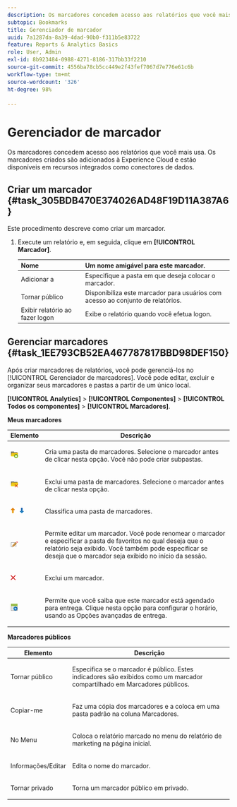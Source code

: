 ```yaml
---
description: Os marcadores concedem acesso aos relatórios que você mais usa. Os marcadores criados são adicionados à Experience Cloud e estão disponíveis em recursos integrados como conectores de dados.
subtopic: Bookmarks
title: Gerenciador de marcador
uuid: 7a1287da-8a39-4dad-90b0-f311b5e83722
feature: Reports & Analytics Basics
role: User, Admin
exl-id: 8b923484-0988-4271-8186-317bb33f2210
source-git-commit: 4556ba78cb5cc449e2f43fef7067d7e776e61c6b
workflow-type: tm+mt
source-wordcount: '326'
ht-degree: 98%

---
```


# Gerenciador de marcador

Os marcadores concedem acesso aos relatórios que você mais usa. Os marcadores criados são adicionados à Experience Cloud e estão disponíveis em recursos integrados como conectores de dados.

## Criar um marcador {#task_305BDB470E374026AD48F19D11A387A6}

Este procedimento descreve como criar um marcador.

<!-- 

t_bookmarks_creating.xml

 -->

1. Execute um relatório e, em seguida, clique em **[!UICONTROL Marcador]**.

   | Nome | Um nome amigável para este marcador. |
   |---|---|
   | Adicionar a | Especifique a pasta em que deseja colocar o marcador. |
   | Tornar público | Disponibiliza este marcador para usuários com acesso ao conjunto de relatórios. |
   | Exibir relatório ao fazer logon | Exibe o relatório quando você efetua logon. |

## Gerenciar marcadores {#task_1EE793CB52EA467787817BBD98DEF150}

Após criar marcadores de relatórios, você pode gerenciá-los no [!UICONTROL Gerenciador de marcadores]. Você pode editar, excluir e organizar seus marcadores e pastas a partir de um único local. 

<!-- 

t_bookmarks_managing.xml

 -->

**[!UICONTROL Analytics]** > **[!UICONTROL Componentes]** > **[!UICONTROL Todos os componentes]** > **[!UICONTROL Marcadores]**.

**Meus marcadores**

<table id="table_D0310F7F4BDB4543B8552525872A0A0C"> 
 <thead> 
  <tr> 
   <th colname="col1" class="entry"> Elemento </th> 
   <th colname="col2" class="entry"> Descrição </th> 
  </tr> 
 </thead>
 <tbody> 
  <tr> 
   <td colname="col1"> <p><img placement="inline"  src="assets/bookmark_create_folder.png" id="image_EA7729575ABA4CA3A3399594941B3441"> </img> </p> </td> 
   <td colname="col2"> <p> Cria uma pasta de marcadores. Selecione o marcador antes de clicar nesta opção. Você não pode criar subpastas. </p> </td> 
  </tr> 
  <tr> 
   <td colname="col1"> <p><img placement="inline"  src="assets/bookmark_delete_folder.png" id="image_AFB6A02475664785BA90485EA289749A"> </img> </p> </td> 
   <td colname="col2"> <p> Exclui uma pasta de marcadores. Selecione o marcador antes de clicar nesta opção.  </p> </td> 
  </tr> 
  <tr> 
   <td colname="col1"> <p><img placement="inline"  src="assets/bookmark_sort.png" id="image_8B4BE31182004357890B6532CCE5B2C2"> </img> </p> </td> 
   <td colname="col2"> <p> Classifica uma pasta de marcadores. </p> </td> 
  </tr> 
  <tr> 
   <td colname="col1"> <p><img placement="inline"  src="assets/icon_edit_VideoSharing.png" id="image_5B8C0321ED5848ECBE3AF65514AD9A44"> </img> </p> </td> 
   <td colname="col2"> <p> Permite editar um marcador. Você pode renomear o marcador e especificar a pasta de favoritos no qual deseja que o relatório seja exibido. Você também pode especificar se deseja que o marcador seja exibido no início da sessão. </p> </td> 
  </tr> 
  <tr> 
   <td colname="col1"> <p><img placement="inline"  src="assets/icon_delete_VideoSharing.png" id="image_945A859920C44BC08825CC062C10543A"> </img> </p> </td> 
   <td colname="col2"> <p> Exclui um marcador. </p> </td> 
  </tr> 
  <tr> 
   <td colname="col1"> <p><img placement="inline"  src="assets/bookmark_schedule.png" id="image_B7B23C1C67F04DF096149DCDF8C0FE5F"> </img> </p> </td> 
   <td colname="col2"> <p> Permite que você saiba que este marcador está agendado para entrega. Clique nesta opção para configurar o horário, usando as <span class="wintitle">Opções avançadas de entrega</span>. </p> </td> 
  </tr> 
 </tbody> 
</table>

**Marcadores públicos**

<table id="table_E89688BD3F724ADB8B2E88CDADB6168E"> 
 <thead> 
  <tr> 
   <th colname="col1" class="entry"> Elemento </th> 
   <th colname="col2" class="entry"> Descrição </th> 
  </tr> 
 </thead>
 <tbody> 
  <tr> 
   <td colname="col1"> Tornar público </td> 
   <td colname="col2"> <p>Especifica se o marcador é público. Estes indicadores são exibidos como um marcador compartilhado em <span class="wintitle">Marcadores públicos</span>. </p> </td> 
  </tr> 
  <tr> 
   <td colname="col1"> Copiar-me </td> 
   <td colname="col2"> <p>Faz uma cópia dos marcadores e a coloca em uma pasta padrão na coluna <span class="uicontrol">Marcadores</span>. </p> </td> 
  </tr> 
  <tr> 
   <td colname="col1"> No Menu </td> 
   <td colname="col2"> <p> Coloca o relatório marcado no menu do relatório de marketing na página inicial. </p> </td> 
  </tr> 
  <tr> 
   <td colname="col1"> Informações/Editar </td> 
   <td colname="col2"> <p>Edita o nome do marcador. </p> </td> 
  </tr> 
  <tr> 
   <td colname="col1"> Tornar privado </td> 
   <td colname="col2"> <p>Torna um marcador público em privado. </p> </td> 
  </tr> 
 </tbody> 
</table>
